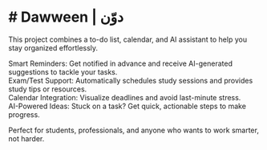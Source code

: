 # # Dawween | دوّن

This project combines a to-do list, calendar, and AI assistant to help you stay organized effortlessly.

Smart Reminders: Get notified in advance and receive AI-generated suggestions to tackle your tasks.  
Exam/Test Support: Automatically schedules study sessions and provides study tips or resources.  
Calendar Integration: Visualize deadlines and avoid last-minute stress.  
AI-Powered Ideas: Stuck on a task? Get quick, actionable steps to make progress.  


Perfect for students, professionals, and anyone who wants to work smarter, not harder.

